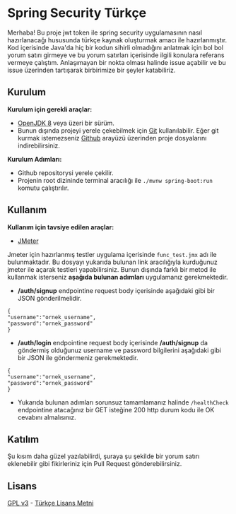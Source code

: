 # Spring Security Türkçe

Merhaba! Bu proje jwt token ile spring security uygulamasının nasıl hazırlanacağı hususunda türkçe kaynak oluşturmak amacı ile hazırlanmıştır.
Kod içerisinde Java'da hiç bir kodun sihirli olmadığını anlatmak için bol bol yorum satırı girmeye ve bu yorum satırları içerisinde 
ilgili konulara referans vermeye çalıştım. Anlaşımayan bir nokta olması halinde issue açabilir 
ve bu issue üzerinden tartışarak birbirimize bir şeyler katabiliriz.

## Kurulum

**Kurulum için gerekli araçlar:**
* [OpenJDK 8](https://openjdk.java.net/install/) veya üzeri bir sürüm. 
* Bunun dışında projeyi yerele çekebilmek için [Git](https://git-scm.com/downloads) kullanılabilir. Eğer git kurmak istemezseniz 
[Github](https://github.com/burakkggul/issue-management/archive/master.zip) arayüzü üzerinden proje dosyalarını indirebilirsiniz.

**Kurulum Adımları:**
* Github repositorysi yerele çekilir.
* Projenin root dizininde terminal aracılığı ile `./mvnw spring-boot:run` komutu çalıştırılır.

## Kullanım

**Kullanım için tavsiye edilen araçlar:**
* [JMeter](https://jmeter.apache.org/download_jmeter.cgi)

Jmeter için hazırlanmış testler uygulama içerisinde `func_test.jmx` adı ile bulunmaktadır.
Bu dosyayı yukarıda bulunan link aracılığıyla kurduğunuz jmeter ile açarak testleri yapabilirsiniz.
Bunun dışında farklı bir metod ile kullanmak isterseniz **aşağıda bulunan adımları** uygulamanız gerekmektedir.
* **/auth/signup** endpointine request body içerisinde aşağıdaki gibi bir JSON gönderilmelidir.
```
{
"username":"ornek_username",
"password":"ornek_password"
}
```
* **/auth/login** endpointine request body içerisinde **/auth/signup** da göndermiş olduğunuz username ve password bilgilerini
aşağıdaki gibi bir JSON ile göndermeniz gerekmektedir.
```
{
"username":"ornek_username",
"password":"ornek_password"
}
```

* Yukarıda bulunan adımları sorunsuz tamamlamanız halinde `/healthCheck` endpointine atacağınız bir 
GET isteğine 200 http durum kodu ile OK cevabını almalısınız.
 

## Katılım
Şu kısım daha güzel yazılabilirdi, şuraya şu şekilde bir yorum satırı eklenebilir gibi fikirleriniz için Pull Request gönderebilirsiniz.

## Lisans
[GPL v3](http://www.gnu.org/licenses/gpl-3.0.html) - [Türkçe Lisans Metni](http://ozgurlisanslar.org.tr/gpl/gpl-v3/)
